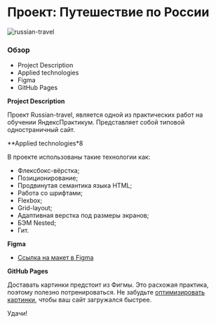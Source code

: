 # Проект: Путешествие по России
![russian-travel](https://thumbs.gfycat.com/UnconsciousOblongLamprey-size_restricted.gif)
### Обзор
* Project Description
* Applied technologies
* Figma
* GitHub Pages

**Project Description**

Проект Russian-travel, является одной из практических работ на обучении ЯндексПрактикум. Представляет собой типовой одностраничный сайт.

**Applied technologies*8

В проекте использованы такие технологии как:

* Флексбокс-вёрстка;
* Позиционирование;
* Продвинутая семантика языка HTML;
* Работа со шрифтами;
* Flexbox;
* Grid-layout;
* Адаптивная верстка под размеры экранов;
* БЭМ Nested;
* Гит.

**Figma**

* [Ссылка на макет в Figma](https://www.figma.com/file/5S2WSbEFL6awjVWJ0NWL8Q/Sprint-3_-Russia-_-desktop-mobile?node-id=28503%3A0)

**GitHub Pages**

Доставать картинки предстоит из Фигмы. Это расхожая практика, поэтому полезно потренироваться.
Не забудьте [оптимизировать картинки](https://tinypng.com/), чтобы ваш сайт загружался быстрее.

Удачи!
